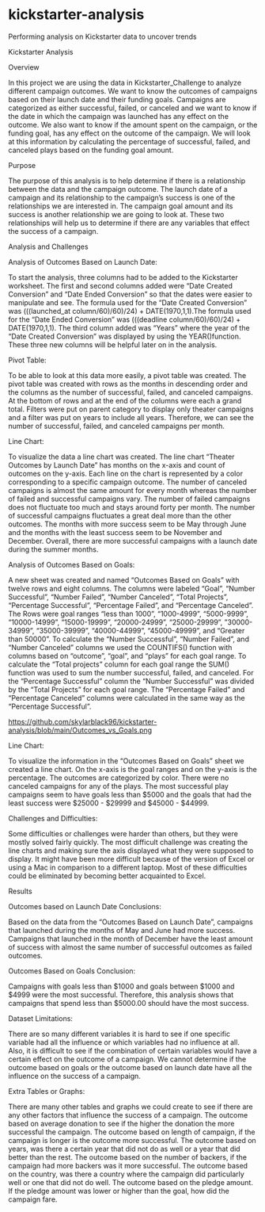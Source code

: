 # kickstarter-analysis
Performing analysis on Kickstarter data to uncover trends

Kickstarter Analysis


Overview

In this project we are using the data in Kickstarter_Challenge to analyze different campaign outcomes. We want to know the outcomes of campaigns based on their launch date and their funding goals. Campaigns are categorized as either successful, failed, or canceled and we want to know if the date in which the campaign was launched has any effect on the outcome. We also want to know if the amount spent on the campaign, or the funding goal, has any effect on the outcome of the campaign. We will look at this information by calculating the percentage of successful, failed, and canceled plays based on the funding goal amount.


Purpose

The purpose of this analysis is to help determine if there is a relationship between the data and the campaign outcome. The launch date of a campaign and its relationship to the campaign’s success is one of the relationships we are interested in. The campaign goal amount and its success is another relationship we are going to look at. These two relationships will help us to determine if there are any variables that effect the success of a campaign.


Analysis and Challenges

Analysis of Outcomes Based on Launch Date:

To start the analysis, three columns had to be added to the Kickstarter worksheet. The first and second columns added were “Date Created Conversion” and “Date Ended Conversion” so that the dates were easier to manipulate and see. The formula used for the “Date Created Conversion” was (((launched_at column/60)/60)/24) + DATE(1970,1,1).The formula used for the “Date Ended Conversion” was (((deadline column/60)/60)/24) + DATE(1970,1,1). The third column added was “Years” where the year of the “Date Created Conversion” was displayed by using the YEAR()function. These three new columns will be helpful later on in the analysis.

Pivot Table:

To be able to look at this data more easily, a pivot table was created. The pivot table was created with rows as the months in descending order and the columns as the number of successful, failed, and canceled campaigns. At the bottom of rows and at the end of the columns were each a grand total. Filters were put on parent category to display only theater campaigns and a filter was put on years to include all years. Therefore, we can see the number of successful, failed, and canceled campaigns per month.


Line Chart:

To visualize the data a line chart was created. The line chart “Theater Outcomes by Launch Date” has months on the x-axis and count of outcomes on the y-axis. Each line on the chart is represented by a color corresponding to a specific campaign outcome. The number of canceled campaigns is almost the same amount for every month whereas the number of failed and successful campaigns vary. The number of failed campaigns does not fluctuate too much and stays around forty per month. The number of successful campaigns fluctuates a great deal more than the other outcomes. The months with more success seem to be May through June and the months with the least success seem to be November and December. Overall, there are more successful campaigns with a launch date during the summer months.


Analysis of Outcomes Based on Goals:

A new sheet was created and named “Outcomes Based on Goals” with twelve rows and eight columns. The columns were labeled “Goal”, “Number Successful”, “Number Failed”, “Number Canceled”, “Total Projects”, “Percentage Successful”, “Percentage Failed”, and “Percentage Canceled”. The Rows were goal ranges “less than 1000”, “1000-4999”, “5000-9999”, “10000-14999”, “15000-19999”, “20000-24999”, “25000-29999”, ”30000-34999”, “35000-39999”, “40000-44999”, “45000-49999”, and “Greater than 50000”. To calculate the “Number Successful”, “Number Failed”, and “Number Canceled” columns we used the COUNTIFS() function with columns based on “outcome”, “goal”, and “plays” for each goal range. To calculate the “Total projects” column for each goal range the SUM() function was used to sum the number successful, failed, and canceled. For the “Percentage Successful” column the “Number Successful” was divided by the “Total Projects” for each goal range. The “Percentage Failed” and “Percentage Canceled” columns were calculated in the same way as the “Percentage Successful”. 

https://github.com/skylarblack96/kickstarter-analysis/blob/main/Outcomes_vs_Goals.png
 
Line Chart:

To visualize the information in the “Outcomes Based on Goals” sheet we created a line chart. On the x-axis is the goal ranges and on the y-axis is the percentage. The outcomes are categorized by color. There were no canceled campaigns for any of the plays. The most successful play campaigns seem to have goals less than $5000 and the goals that had the least success were $25000 - $29999 and $45000 - $44999. 

Challenges and Difficulties:

Some difficulties or challenges were harder than others, but they were mostly solved fairly quickly. The most difficult challenge was creating the line charts and making sure the axis displayed what they were supposed to display. It might have been more difficult because of the version of Excel or using a Mac in comparison to a different laptop. Most of these difficulties could be eliminated by becoming better acquainted to Excel.




Results

Outcomes based on Launch Date Conclusions:

Based on the data from the “Outcomes Based on Launch Date”, campaigns that launched during the months of May and June had more success.
Campaigns that launched in the month of December have the least amount of success with almost the same number of successful outcomes as failed outcomes.



Outcomes Based on Goals Conclusion:

Campaigns with goals less than $1000 and goals between $1000 and $4999 were the most successful. Therefore, this analysis shows that campaigns that spend less than $5000.00 should have the most success.

Dataset Limitations:

There are so many different variables it is hard to see if one specific variable had all the influence or which variables had no influence at all. Also, it is difficult to see if the combination of certain variables would have a certain effect on the outcome of a campaign. We cannot determine if the outcome based on goals or the outcome based on launch date have all the influence on the success of a campaign.

Extra Tables or Graphs:

There are many other tables and graphs we could create to see if there are any other factors that influence the success of a campaign. The outcome based on average donation to see if the higher the donation the more successful the campaign. The outcome based on length of campaign, if the campaign is longer is the outcome more successful. The outcome based on years, was there a certain year that did not do as well or a year that did better than the rest. The outcome based on the number of backers, if the campaign had more backers was it more successful. The outcome based on the country, was there a country where the campaign did particularly well or one that did not do well. The outcome based on the pledge amount. If the pledge amount was lower or higher than the goal, how did the campaign fare. 

